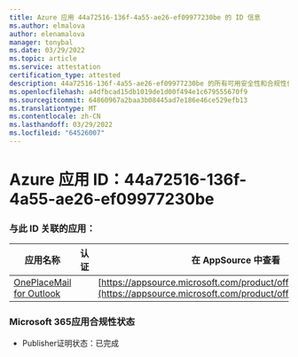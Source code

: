 ```yaml
---
title: Azure 应用 44a72516-136f-4a55-ae26-ef09977230be 的 ID 信息
ms.author: elmalova
author: elenamalova
manager: tonybal
ms.date: 03/29/2022
ms.topic: article
ms.service: attestation
certification_type: attested
description: 44a72516-136f-4a55-ae26-ef09977230be 的所有可用安全性和合规性信息。
ms.openlocfilehash: a4dfbcad15db1019de1d00f494e1c679555670f9
ms.sourcegitcommit: 64860967a2baa3b08445ad7e186e46ce529efb13
ms.translationtype: MT
ms.contentlocale: zh-CN
ms.lasthandoff: 03/29/2022
ms.locfileid: "64526007"
---
```

# <a name="azure-app-id-44a72516-136f-4a55-ae26-ef09977230be"></a>Azure 应用 ID：44a72516-136f-4a55-ae26-ef09977230be


### <a name="apps-associated-with-this-id"></a>与此 ID 关联的应用：
| **应用名称** | **认证** | **在 AppSource 中查看** |
|--------------|---------------|-----------------------|
| [OnePlaceMail for Outlook](../forward/WA104380723.md) |  | [https://appsource.microsoft.com/product/office/WA104380723](https://appsource.microsoft.com/product/office/WA104380723) |

### <a name="microsoft-365-app-compliance-status"></a>Microsoft 365应用合规性状态
- Publisher证明状态：已完成
